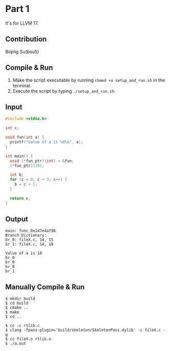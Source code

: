 # Part 1

It's for LLVM 17.

## Contribution
Biqing Su(bsu5)

## Compile & Run
1. Make the script executable by running `chmod +x setup_and_run.sh` in the terminal.
2. Execute the script by typing `./setup_and_run.sh`.

## Input
```c
#include <stdio.h>

int c;

void fun(int a) {
  printf("Value of a is %d\n", a);
}

int main() {
  void (*fun_ptr)(int) = &fun;
  (*fun_ptr)(10);

  int b;
  for (c = 0; c < 3; c++) {
    b = c + 1;
  }

  return c;
}
```

## Output
```
main: func_0x147e4af98
Branch Dictionary:
br_0: fileX.c, 14, 15
br_1: fileX.c, 14, 18

Value of a is 10
br_0
br_0
br_0
br_1
```

## Manually Compile & Run
```
$ mkdir build
$ cd build
$ cmake ..
$ make
$ cd ..

$ cc -c rtlib.c
$ clang -fpass-plugin='build/skeleton/SkeletonPass.dylib' -c fileX.c -g
$ cc fileX.o rtlib.o
$ ./a.out
```
